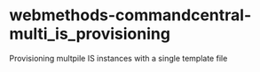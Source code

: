 # webmethods-commandcentral-multi_is_provisioning
Provisioning multpile IS instances with a single template file
